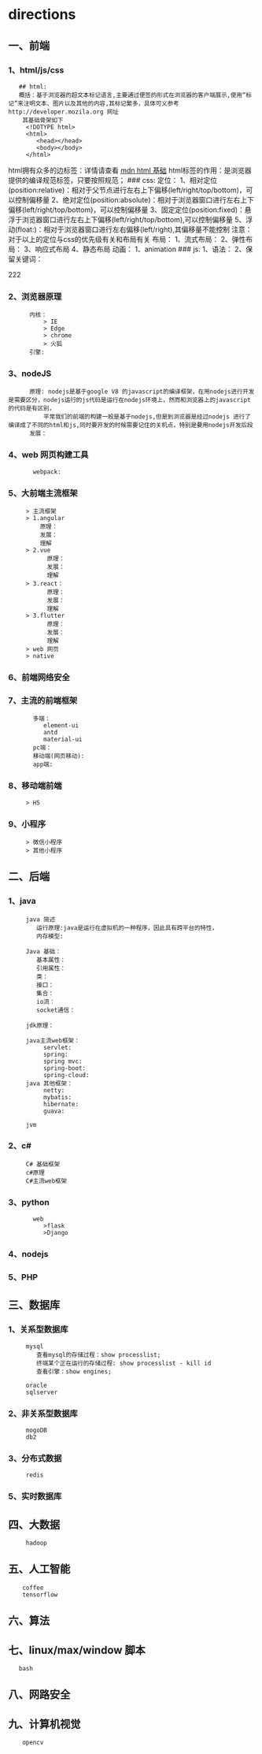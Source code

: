# directions
## 一、前端
   ### 1、html/js/css
       ## html: 
       概括：基于浏览器的超文本标记语言,主要通过便签的形式在浏览器的客户端展示,使用“标记”来注明文本、图片以及其他的内容,其标记繁多，具体可义参考 http://developer.mozila.org 网址
        其基础骨架如下
         <!DOTYPE html>
         <html>
            <head></head>
            <body></body>
         </html>
html拥有众多的边标签：详情请查看 [mdn html 基础](https://developer.mozilla.org/zh-CN/docs/Learn/Getting_started_with_the_web/HTML_basics)
html标签的作用：是浏览器提供的编译规范标签，只要按照规范；
     ### css:
         定位：
              1、相对定位(position:relative)：相对于父节点进行左右上下偏移(left/right/top/bottom)，可以控制偏移量
              2、绝对定位(position:absolute)：相对于浏览器窗口进行左右上下偏移(left/right/top/bottom)，可以控制偏移量
              3、固定定位(position:fixed)：悬浮于浏览器窗口进行左右上下偏移(left/right/top/bottom),可以控制偏移量
              5、浮动(float:)：相对于浏览器窗口进行左右偏移(left/right),其偏移量不能控制
              注意：对于以上的定位与css的优先级有关和布局有关
         布局：
             1、流式布局：
             2、弹性布局：
             3、响应式布局
             4、静态布局
         动画：
             1、animation
     ### js:
         1、语法：
         2、保留关键词：
         
222
               
   ### 2、浏览器原理
          内核：
              > IE
              > Edge
              > chrome
              > 火狐
          引擎:
   ### 3、nodeJS
          原理: nodejs是基于google V8 的javascript的编译框架，在用nodejs进行开发是需要区分，nodejs运行的js代码是运行在nodejs环境上，然而和浏览器上的javascript的代码是有区别，
              平常我们的前端的构建一般是基于nodejs,但是到浏览器是经过nodejs 进行了编译成了不同的html和js,同时要开发的时候需要记住的关机点，特别是要用nodejs开发后段
          发展：
   ### 4、web 网页构建工具
           webpack:
           
   ### 5、大前端主流框架
         > 主流框架
         > 1.angular
             原理：
             发展：
             理解
         > 2.vue
               原理：
               发展：
               理解
         > 3.react：
               原理：
               发展：
               理解
         > 3.flutter
               原理：
               发展：
               理解
         > web 网页
         > native
         
   ### 6、前端网络安全
   ### 7、主流的前端框架
           多端：
              element-ui
              antd
              material-ui
           pc端：
           移动端(网页移动):
           app端:
          
   ### 8、移动端前端
         > H5
   ### 9、小程序
         > 微信小程序
         > 其他小程序
## 二、后端
   ### 1、java
         java 简述
            运行原理:java是运行在虚拟机的一种程序，因此具有跨平台的特性，
            内存模型:
            
         Java 基础：
            基本属性：
            引用属性：
            类：
            接口：
            集合：
            io流：
            socket通信：
            
         jdk原理：
         
         java主流web框架：
              servlet:
              spring:
              spring mvc:
              spring-boot:
              spring-cloud:
         java 其他框架：
              netty:
              mybatis:
              hibernate:
              guava:
             
         jvm
   ### 2、c#
         C# 基础框架
         c#原理
         C#主流web框架
   ### 3、python
           web
              >flask
              >Django
          
   ### 4、nodejs
   ### 5、PHP
## 三、数据库
   ### 1、关系型数据库
         mysql
            查看mysql的存储过程：show processlist;
            终端某个正在运行的存储过程: show processlist - kill id
            查看引擎：show engines;
            
         oracle
         sqlserver
   ### 2、非关系型数据库
         mogoDB
         db2
   ### 3、分布式数据
         redis
   ### 5、实时数据库
         
## 四、大数据
         hadoop
         
## 五、人工智能
        coffee
        tensorflow
        
## 六、算法
         
## 七、linux/max/window 脚本
       bash
      
## 八、网路安全

## 九、计算机视觉
        opencv
       
